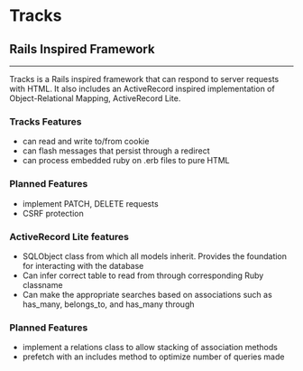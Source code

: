 # Tracks
## Rails Inspired Framework

---

Tracks is a Rails inspired framework that can respond to server requests with HTML. It also includes an ActiveRecord inspired implementation of Object-Relational Mapping, ActiveRecord Lite.

### Tracks Features

 - can read and write to/from cookie
 - can flash messages that persist through a redirect
 - can process embedded ruby on .erb files to pure HTML

### Planned Features

 - implement PATCH, DELETE requests
 - CSRF protection



### ActiveRecord Lite features

 - SQLObject class from which all models inherit. Provides the foundation for interacting with the database
 - Can infer correct table to read from through corresponding Ruby classname
 - Can make the appropriate searches based on associations such as has\_many, belongs\_to, and has\_many through

### Planned Features

 - implement a relations class to allow stacking of association methods
 - prefetch with an includes method to optimize number of queries made

